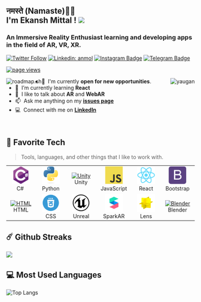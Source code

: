<h2>नमस्ते (Namaste)🙏🏻
 <br/>I'm Ekansh Mittal ! <img src="https://media.giphy.com/media/3ohhwMDyS6rv3sB8yI/giphy.gif" width="60"></h2>
<h3 align="left">An Immersive Reality Enthusiast learning and developing apps in the field of AR, VR, XR.</h3>

[![Twitter Follow](https://img.shields.io/twitter/follow/ekansh_mittal?label=Follow)](https://twitter.com/intent/follow?screen_name=ekansh_mittal)
[![Linkedin: anmol](https://img.shields.io/badge/-ekansh-blue?style=flat-square&logo=Linkedin&logoColor=white&link=https://www.linkedin.com/in/ekansh-mittal/)](https://www.linkedin.com/in/ekansh-mittal/)
[![Instagram Badge](https://img.shields.io/badge/-ekansh-e4405f?style=flat-square&logo=Instagram&logoColor=white)](https://www.instagram.com/the_undeviated_soul/?hl=en)
[![Telegram Badge](https://img.shields.io/badge/-ekansh-0088cc?style=flat-square&logo=Telegram&logoColor=white)](https://t.me/iamyaugan)


<p align="left">
  <a href="https://github.com/Yaugan/yaugan">
    <img src="https://komarev.com/ghpvc/?username=yaugan" alt="page views" />
  </a>
</p>

<a href="#yaugan-title">
  <img src="https://github-readme-stats.vercel.app/api?username=yaugan&show_icons=true&count_private=true&include_all_commits=true" alt="yaugan" align="right" />
</a>

<a href="https://roadmap.sh">
 <img src="https://roadmap.sh/card/wide/683aaa69d3156c8eaf241ca6?variant=dark" alt="roadmap.sh" align="left" />
</a>

- :office: &nbsp;I'm currently **open for new opportunities**.
- :seedling: &nbsp;I’m currently learning **React**
- :speech_balloon: &nbsp;I like to talk about **AR** and **WebAR**
- :mailbox: &nbsp;Ask me anything on my **[issues page]**
- :computer: &nbsp;Connect with me on **[LinkedIn]**

<br>

<h2 align="left" id="yaugan-tech">🌟 Favorite Tech</h2>

> Tools, languages, and other things that I like to work with.

<table>
  <tr>
    <td align="center" width="96">
      <a href="#yaugan-tech">
        <img src="./img/csharp-original.svg" width="48" height="48" alt="C#" />
      </a>
      <br>C#&nbsp;
    </td>
    <td align="center" width="96">
      <a href="#yaugan-tech">
        <img src="./img/python-original.svg" width="48" height="48" alt="Python" />
      </a>
      <br>Python
    </td>
    <td align="center" width="96">
      <a href="#yaugan-tech">
        <img src="https://simpleicons.org/icons/unity.svg" width="48" height="48" alt="Unity" />
      </a>
      <br>Unity
    </td>
    <td align="center" width="96">
      <a href="#yaugan-tech">
        <img src="./img/javascript-original.svg" width="48" height="48" alt="JavaScript" />
      </a>
      <br>JavaScript
    </td>
    <td align="center" width="96">
      <a href="#yaugan-tech" >
        <img src="./img/react-original.svg" width="48" height="48" alt="React" />
      </a>
      <br>React
    </td>
    <td align="center" width="96">
      <a href="#yaugan-tech">
        <img src="./img/bootstrap-plain.svg" width="48" height="48" alt="Bootstrap" />
      </a>
      <br>Bootstrap
    </td>
  </tr>
  <tr>
    <td align="center" width="96">
      <a href="#yaugan-tech">
        <img src="https://simpleicons.org/icons/html5.svg" width="48" height="48" alt="HTML" />
      </a>
      <br>HTML
    </td>
    <td align="center" width="96"> 
      <a href="#yaugan-tech" >
        <img src="./img/css3.png" width="48" height="48" alt="CSS" />
      </a>
      <br>CSS
    </td>
    <td align="center" width="96">
      <a href="#yaugan-tech" >
        <img src="./img/unreal.svg" width="48" height="48" alt="Unreal Engine" />
      </a>
      <br>Unreal
    </td>
    <td align="center"  width="96">
      <a href="#yaugan-tech">
        <img src="./img/sparkAR.png" width="48" height="48" alt="SparkAR" />
      </a>
      <br>SparkAR
    </td>
    <td align="center"  width="96">
      <a href="#yaugan-tech">
        <img src="./img/lens-studio.png" width="48" height="48" alt="Lens Studio" />
      </a>
      <br>Lens
    </td>
    <td align="center" width="96">
      <a href="#yaugan-tech">
        <img src="https://simpleicons.org/icons/blender.svg" width="48" height="48" alt="Blender" />
      </a>
      <br>Blender
    </td>
  </tr>
</table>


<h2 align="left" id="yaugan-tech">☄️ Github Streaks</h2>
<img height="180em" src="https://github-readme-streak-stats.herokuapp.com/?user=yaugan&hide_border=true" />


<h2 align="left" id="yaugan-tech">💻 Most Used Languages</h2>

![Top Langs](https://github-readme-stats.vercel.app/api/top-langs/?username=yaugan&hide=TeX&layout=compact)

<!-- links -->
[issues page]: https://github.com/Yaugan/Yaugan/issues "Yaugan/issues"
[linkedin]: https://www.linkedin.com/in/ekansh-mittal/ "Ekansh Mittal LinkedIn"
